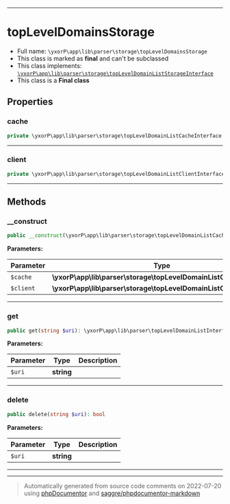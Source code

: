 ***

# topLevelDomainsStorage





* Full name: `\yxorP\app\lib\parser\storage\topLevelDomainsStorage`
* This class is marked as **final** and can't be subclassed
* This class implements:
[`\yxorP\app\lib\parser\storage\topLevelDomainListStorageInterface`](./topLevelDomainListStorageInterface.md)
* This class is a **Final class**



## Properties


### cache



```php
private \yxorP\app\lib\parser\storage\topLevelDomainListCacheInterface $cache
```






***

### client



```php
private \yxorP\app\lib\parser\storage\topLevelDomainListClientInterface $client
```






***

## Methods


### __construct



```php
public __construct(\yxorP\app\lib\parser\storage\topLevelDomainListCacheInterface $cache, \yxorP\app\lib\parser\storage\topLevelDomainListClientInterface $client): mixed
```








**Parameters:**

| Parameter | Type | Description |
|-----------|------|-------------|
| `$cache` | **\yxorP\app\lib\parser\storage\topLevelDomainListCacheInterface** |  |
| `$client` | **\yxorP\app\lib\parser\storage\topLevelDomainListClientInterface** |  |




***

### get



```php
public get(string $uri): \yxorP\app\lib\parser\topLevelDomainListInterface
```








**Parameters:**

| Parameter | Type | Description |
|-----------|------|-------------|
| `$uri` | **string** |  |




***

### delete



```php
public delete(string $uri): bool
```








**Parameters:**

| Parameter | Type | Description |
|-----------|------|-------------|
| `$uri` | **string** |  |




***


***
> Automatically generated from source code comments on 2022-07-20 using [phpDocumentor](http://www.phpdoc.org/) and [saggre/phpdocumentor-markdown](https://github.com/Saggre/phpDocumentor-markdown)
